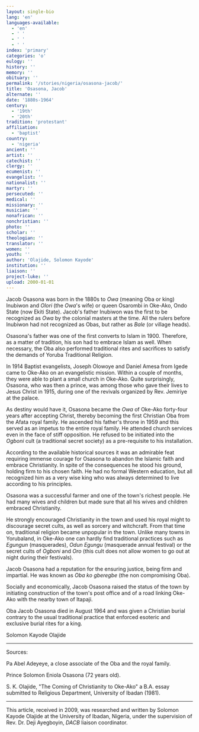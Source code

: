```yaml
---
layout: single-bio
lang: 'en'
languages-available:
  - 'en'
  - ' '
  - ' '
  - ' '
index: 'primary'
categories: 'o'
eulogy: ''
history: ''
memory: ''
obituary: ''
permalink: '/stories/nigeria/osasona-jacob/'
title: 'Osasona, Jacob'
alternate: ''
date: '1880s-1964'
century:
  - '19th'
  - '20th'
tradition: 'protestant'
affiliation:
  - 'baptist'
country:
  - 'nigeria'
ancient: ''
artist: ''
catechist: ''
clergy: ''
ecumenist: ''
evangelist: ''
nationalist: ''
martyr: ''
persecuted: ''
medical: ''
missionary: ''
musician: ''
nonafrican: ''
nonchristian: ''
photo: ''
scholar: ''
theologian: ''
translator: ''
women: ''
youth: ''
author: 'Olajide, Solomon Kayode'
institution: ''
liaison: ''
project-luke: ''
upload: 2000-01-01
---
```



Jacob Osasona was born in the 1880s to *Owa* (meaning Oba or king) Inubiwon and *Olori* (the *Owa*'s wife) or queen Osarombi in Oke-Ako, Ondo State (now Ekiti State). Jacob's father Inubiwon was the first to be recognized as *Owa* by the colonial masters at the time.  All the rulers before Inubiwon had not recognized as Obas, but rather as *Bale* (or village heads).

Osasona's father was one of the first converts to Islam in 1900. Therefore, as a matter of tradition, his son had to embrace Islam as well. When necessary, the Oba also performed traditional rites and sacrifices to satisfy the demands of Yoruba Traditional Religion.

In 1914 Baptist evangelists, Joseph Olowoye and Daniel Amesa from Igede came to Oke-Ako on an evangelistic mission. Within a couple of months, they were able to plant a small church in Oke-Ako.  Quite surprisingly, Osasona, who was then a prince, was among those who gave their lives to Jesus Christ in 1915, during one of the revivals organized by Rev. Jemiriye at the palace.

As destiny would have it, Osasona became the *Owa* of Oke-Ako forty-four years after accepting Christ, thereby becoming the first Christian Oba from the Afata royal family.  He ascended his father's throne in 1959 and this served as an impetus to the entire royal family.  He attended church services even in the face of stiff opposition. He refused to be initiated into the *Ogboni* cult (a traditional secret society) as a pre-requisite to his installation.

According to the available historical sources it was an admirable feat requiring immense courage for Osasona to abandon the Islamic faith and embrace Christianity. In spite of the consequences he stood his ground, holding firm to his chosen faith. He had no formal Western education, but all recognized him as a very wise king who was always determined to live according to his principles.

Osasona was a successful farmer and one of the town's richest people.  He had many wives and children but made sure that all his wives and children embraced Christianity.

He strongly encouraged Christianity in the town and used his royal might to discourage secret cults, as well as sorcery and witchcraft. From that time on, traditional religion became unpopular in the town. Unlike many towns in Yorubaland, in Oke-Ako one can hardly find traditional practices such as *Egungun* (masquerades), *Odun Egungu* (masquerade annual festival) or the secret cults of *Ogboni* and *Oro* (this cult does not allow women to go out at night during their festivals).

Jacob Osasona had a reputation for the ensuring justice, being firm and impartial. He was known as *Oba ko gberegbe* (the non compromising Oba).

Socially and economically, Jacob Osasona raised the status of the town by initiating construction of the town's post office and of a road linking Oke-Ako with the nearby town of Itapaji.

Oba Jacob Osasona died in August 1964 and was given a Christian burial contrary to the usual traditional practice that enforced esoteric and exclusive burial rites for a king.

Solomon Kayode Olajide

---

Sources:

Pa Abel Adeyeye, a close associate of the Oba and the royal family.

Prince Solomon Eniola Osasona (72 years old).

S. K. Olajide, "The Coming of Christianity to Oke-Ako" a B.A. essay submitted to Religious Department, University of Ibadan (1981).

---

This article, received in 2009, was researched and written by Solomon Kayode Olajide at the University of Ibadan, Nigeria, under the supervision of Rev. Dr. Deji Ayegboyin, *DACB* liaison coordinator.